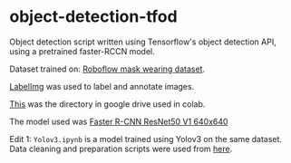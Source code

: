 # object-detection-tfod

Object detection script written using Tensorflow's object detection API, using a  pretrained faster-RCCN model.

Dataset trained on: [Roboflow mask wearing dataset](https://public.roboflow.com/object-detection/mask-wearing/4/download/tensorflow).

[LabelImg](https://github.com/heartexlabs/labelImg) was used to label and annotate images.

[This](https://drive.google.com/drive/folders/1Ljvc9t2gSjwVNhmK2FcFjfR99xzMT1ji?usp=sharing) was the directory in google drive used in colab.

The model used was [Faster R-CNN ResNet50 V1 640x640](http://download.tensorflow.org/models/object_detection/tf2/20200711/faster_rcnn_resnet50_v1_640x640_coco17_tpu-8.tar.gz)

Edit 1: `Yolov3.ipynb` is a model trained using Yolov3 on the same dataset. Data cleaning and preparation scripts were used from [here](https://github.com/sniper0110/YOLOv3). 



